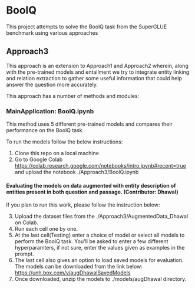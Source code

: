 # BoolQ
This project attempts to solve the BoolQ task from the SuperGLUE benchmark using various approaches

## Approach3

This approach is an extension to Approach1 and Approach2 wherein, along with the pre-trained models and entailment we try to integrate entity linking and relation extraction to gather some useful information that could help answer the question more accurately.

This approach has a number of methods and modules:


### MainApplication: BoolQ.ipynb

This method uses 5 different pre-trained models and compares their performance on the BoolQ task.

To run the models follow the below instructions:

1) Clone this repo on a local machine
2) Go to Google Colab https://colab.research.google.com/notebooks/intro.ipynb#recent=true and upload the notebook ./Approach3/BoolQ.ipynb

#### Evaluating the models on data augmented with entity description of entities present in both question and passage. (Contributor: Dhawal)

If you plan to run this work, please follow the instruction below:

3) Upload the dataset files from the ./Approach3/AugmentedData_Dhawal on Colab.
4) Run each cell one by one.
5) At the last cell(Testing) enter a choice of model or select all models to perform the BoolQ task. You'll be asked to enter a few different hyperparamters, if not sure, enter the values given as examples in the prompt.
6) The last cell also gives an option to load saved models for evaluation. The models can be downloaded from the link below: 
https://unh.box.com/v/augDhawalSavedModels
7) Once downloaded, unzip the models to ./models/augDhawal directory.






